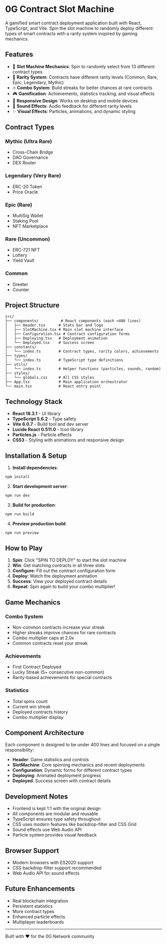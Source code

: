 # 0G Contract Slot Machine

A gamified smart contract deployment application built with React, TypeScript, and Vite. Spin the slot machine to randomly deploy different types of smart contracts with a rarity system inspired by gaming mechanics.

## Features

- 🎰 **Slot Machine Mechanics**: Spin to randomly select from 13 different contract types
- 🌟 **Rarity System**: Contracts have different rarity levels (Common, Rare, Epic, Legendary, Mythic)
- 🔥 **Combo System**: Build streaks for better chances at rare contracts
- 🎮 **Gamification**: Achievements, statistics tracking, and visual effects
- 📱 **Responsive Design**: Works on desktop and mobile devices
- 🎵 **Sound Effects**: Audio feedback for different rarity levels
- ✨ **Visual Effects**: Particles, animations, and dynamic styling

## Contract Types

### Mythic (Ultra Rare)
- Cross-Chain Bridge
- DAO Governance
- DEX Router

### Legendary (Very Rare)
- ERC-20 Token
- Price Oracle

### Epic (Rare)
- MultiSig Wallet
- Staking Pool
- NFT Marketplace

### Rare (Uncommon)
- ERC-721 NFT
- Lottery
- Yield Vault

### Common
- Greeter
- Counter

## Project Structure

```
src/
├── components/          # React components (each <400 lines)
│   ├── Header.tsx      # Stats bar and logo
│   ├── SlotMachine.tsx # Main slot machine interface
│   ├── Configuration.tsx # Contract configuration forms
│   ├── Deploying.tsx   # Deployment animation
│   └── Deployed.tsx    # Success screen
├── constants/
│   └── index.ts        # Contract types, rarity colors, achievements
├── types/
│   └── index.ts        # TypeScript type definitions
├── utils/
│   └── index.ts        # Helper functions (particles, sounds, random)
├── styles/
│   └── globals.css     # All CSS styles
├── App.tsx             # Main application orchestrator
└── main.tsx            # React entry point
```

## Technology Stack

- **React 18.3.1** - UI library
- **TypeScript 5.6.2** - Type safety
- **Vite 6.0.7** - Build tool and dev server
- **Lucide React 0.511.0** - Icon library
- **Particles.js** - Particle effects
- **CSS3** - Styling with animations and responsive design

## Installation & Setup

1. **Install dependencies**:
```bash
npm install
```

2. **Start development server**:
```bash
npm run dev
```

3. **Build for production**:
```bash
npm run build
```

4. **Preview production build**:
```bash
npm run preview
```

## How to Play

1. **Spin**: Click "SPIN TO DEPLOY" to start the slot machine
2. **Win**: Get matching contracts in all three slots
3. **Configure**: Fill out the contract configuration form
4. **Deploy**: Watch the deployment animation
5. **Success**: View your deployed contract details
6. **Repeat**: Spin again to build your combo multiplier!

## Game Mechanics

### Combo System
- Non-common contracts increase your streak
- Higher streaks improve chances for rare contracts
- Combo multiplier caps at 2.0x
- Common contracts reset your streak

### Achievements
- First Contract Deployed
- Lucky Streak (5+ consecutive non-common)
- Rarity-based achievements for special contracts

### Statistics
- Total spins count
- Current win streak
- Deployed contracts history
- Combo multiplier display

## Component Architecture

Each component is designed to be under 400 lines and focused on a single responsibility:

- **Header**: Game statistics and controls
- **SlotMachine**: Core spinning mechanics and recent deployments
- **Configuration**: Dynamic forms for different contract types
- **Deploying**: Animated deployment progress
- **Deployed**: Success screen with contract details

## Development Notes

- Frontend is kept 1:1 with the original design
- All components are modular and reusable
- TypeScript ensures type safety throughout
- CSS uses modern features like backdrop-filter and CSS Grid
- Sound effects use Web Audio API
- Particle system provides visual feedback

## Browser Support

- Modern browsers with ES2020 support
- CSS backdrop-filter support recommended
- Web Audio API for sound effects

## Future Enhancements

- Real blockchain integration
- Persistent statistics
- More contract types
- Enhanced particle effects
- Multiplayer leaderboards

---

Built with ❤️ for the 0G Network community 